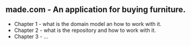 ## made.com - An application for buying furniture.

- Chapter 1 - what is the domain model an how to work with it.
- Chapter 2 - what is the repository and how to work with it.
- Chapter 3 - ...